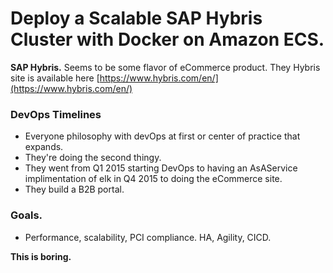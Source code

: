 Deploy a Scalable SAP Hybris Cluster with Docker on Amazon ECS.
===============================================================

__SAP Hybris.__ Seems to be some flavor of eCommerce product. They Hybris site is available here [https://www.hybris.com/en/](https://www.hybris.com/en/)

### DevOps Timelines

* Everyone philosophy with devOps at first or center of practice that expands.
* They're doing the second thingy.
* They went from Q1 2015 starting DevOps to having an AsAService implimentation of elk in Q4 2015 to doing the eCommerce site.
* They build a B2B portal.

### Goals.

* Performance, scalability, PCI compliance. HA, Agility, CICD.

__This is boring.__


